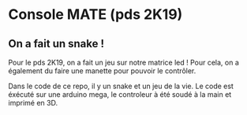 # Console MATE (pds 2K19)

## On a fait un snake !

Pour le pds 2K19, on a fait un jeu sur notre matrice led ! Pour cela, on a également du faire une manette pour pouvoir le contrôler.

Dans le code de ce repo, il y un snake et un jeu de la vie. Le code est éxécuté sur une arduino mega, le controleur à été soudé à la main et imprimé en 3D.
